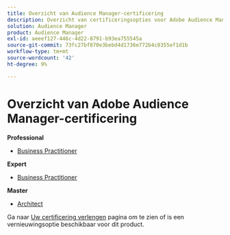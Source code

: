 ```yaml
---
title: Overzicht van Audience Manager-certificering
description: Overzicht van certificeringsopties voor Adobe Audience Manager
solution: Audience Manager
product: Audience Manager
exl-id: aeeef127-446c-4d22-8791-b93ea755545a
source-git-commit: 73fc27bf870e3bebd4d1736e772b4c8355ef1d1b
workflow-type: tm+mt
source-wordcount: '42'
ht-degree: 9%

---
```


# Overzicht van Adobe Audience Manager-certificering

**Professional**

* [Business Practitioner](/help/certifications/aam/aam-p-business.md) <!--AD0-E458-->

**Expert**

* [Business Practitioner](/help/certifications/aam/aam-e-business.md) <!--AD0-E457-->

**Master**

* [Architect](/help/certifications/aam/aam-m-architect.md) <!--AD0-E454-->

Ga naar [Uw certificering verlengen](/help/certifications/renew.md) pagina om te zien of is een vernieuwingsoptie beschikbaar voor dit product.
